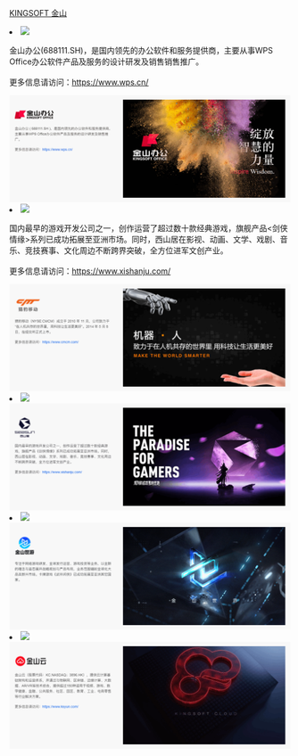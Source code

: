 <a href="https://kingsoft.com/">KINGSOFT 金山</a>
<li><img src="https://kingsoft.com/img/wps-logo.bba7c49d.png"></li>
<p>金山办公(688111.SH)，是国内领先的办公软件和服务提供商，主要从事WPS Office办公软件产品及服务的设计研发及销售销售推广。<br>
<br>更多信息请访问：<a href="https://www.wps.cn/">https://www.wps.cn/</a>
</p>
<img src="https://github.com/inchoong/go/blob/master/Kingsoft/业务：金山办公.png?raw=true">
<li><img src="https://kingsoft.com/img/xishanju-logo.a9cf6336.png"></li>
<p>国内最早的游戏开发公司之一，创作运营了超过数十款经典游戏，旗舰产品<剑侠情缘>系列已成功拓展至亚洲市场。同时，西山居在影视、动画、文学、戏剧、音乐、竞技赛事、文化周边不断跨界突破，全方位进军文创产业。<br>
<br>更多信息请访问：<a href="https://www.xishanju.com/">https://www.xishanju.com/</a>
</p>
<img src="https://github.com/inchoong/go/blob/master/Kingsoft/业务：猎豹移动.png?raw=true">
<li><img src="https://kingsoft.com/img/liebao-logo.0b6f640c.png"></li>
<img src="https://github.com/inchoong/go/blob/master/Kingsoft/业务：西山居-游戏.png?raw=true">
<li><img src="https://kingsoft.com/img/shiyou-logo.09d6f5f8.png"></li>
<img src="https://github.com/inchoong/go/blob/master/Kingsoft/业务：金山世游.png?raw=true">
<li><img src="https://kingsoft.com/img/ksc-logo.03a8605e.png"></li>
<img src="https://github.com/inchoong/go/blob/master/Kingsoft/业务：金山云.png?raw=true">
